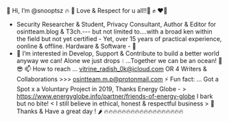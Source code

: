 👋 Hi, I’m @snooptsz 🔥
💖 Love & Respect for u all!!🫡 ✊ ❤️‍🔥
- Security Researcher & Student, Privacy Consultant, Author & Editor for osintteam.blog & T3ch.---  but not limited to....with a broad ken within the field but not yet certified - Yet, over 15 years of practical experience, oonline & offline. Hardware & Software - 🧧
- 👀 I’m interested in Develop, Support & Contribute to build a better world anyway we can!
Alone we just drops 💧 ...Together we can be an ocean! 🌊  😎
📫 How to reach ...  vitrine_radish_0k@icloud.com  OR 4 Writers  & Collaborations >>> osintteam.m.p@protonmail.com 
⚡ Fun fact: ... Got a Spot x a Voluntary Project in 2019, Thanks Energy Globe - > https://www.energyglobe.info/partner/friends-of-energy-globe
I bark but no bite! < I still believe in ethical, honest & respectful business >
🧨 Thanks & Have a great day ! 🌶️
🔥🔥🔥🔥🔥🔥🔥🔥🔥🔥🔥🔥🔥🔥🔥🔥🔥🔥
